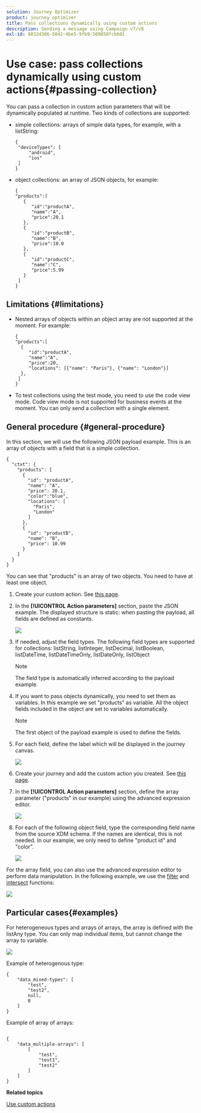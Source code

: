 ```yaml
---
solution: Journey Optimizer
product: journey optimizer
title: Pass collections dynamically using custom actions
description: Sending a message using Campaign v7/v8
exl-id: 8832d306-5842-4be5-9fb9-509050fcbb01
---
```


# Use case: pass collections dynamically using custom actions{#passing-collection}

You can pass a collection in custom action parameters that will be dynamically populated at runtime. Two kinds of collections are supported:

* simple collections: arrays of simple data types, for example, with a listString:

   ```
   {
    "deviceTypes": [
        "android",
        "ios"
    ]
   }
   ```

* object collections: an array of JSON objects, for example:

   ```
   {
   "products":[
      {
         "id":"productA",
         "name":"A",
         "price":20.1
      },
      {
         "id":"productB",
         "name":"B",
         "price":10.0
      },
      {
         "id":"productC",
         "name":"C",
         "price":5.99
      }
    ]
   }
   ```

## Limitations {#limitations}

* Nested arrays of objects within an object array are not supported at the moment. For example:

   ```
   {
   "products":[
     {
        "id":"productA",
        "name":"A",
        "price":20,
        "locations": [{"name": "Paris"}, {"name": "London"}]
     },
    ]
   }
   ```

* To test collections using the test mode, you need to use the code view mode. Code view mode is not supported for business events at the moment. You can only send a collection with a single element.

## General procedure {#general-procedure} 

In this section, we will use the following JSON payload example. This is an array of objects with a field that is a simple collection.

```
{
  "ctxt": {
    "products": [
      {
        "id": "productA",
        "name": "A",
        "price": 20.1,
        "color":"blue",
        "locations": [
          "Paris",
          "London"
        ]
      },
      {
        "id": "productB",
        "name": "B",
        "price": 10.99
      }
    ]
  }
}
```

You can see that "products" is an array of two objects. You need to have at least one object.

1. Create your custom action. See [this page](../action/about-custom-action-configuration.md).

1. In the **[!UICONTROL Action parameters]** section, paste the JSON example. The displayed structure is static: when pasting the payload, all fields are defined as constants. 

   ![](assets/uc-collection-1.png)

1. If needed, adjust the field types. The following field types are supported for collections: listString, listInteger, listDecimal, listBoolean, listDateTime, listDateTimeOnly, listDateOnly, listObject

   >[!NOTE]
   >
   >The field type is automatically inferred according to the payload example.

1. If you want to pass objects dynamically, you need to set them as variables. In this example we set "products" as variable. All the object fields included in the object are set to variables automatically.

    >[!NOTE]
    >
    >The first object of the payload example is used to define the fields.

1. For each field, define the label which will be displayed in the journey canvas.

   ![](assets/uc-collection-2.png)

1. Create your journey and add the custom action you created. See [this page](../building-journeys/using-custom-actions.md).

1. In the **[!UICONTROL Action parameters]** section, define the array parameter ("products" in our example) using the advanced expression editor.

   ![](assets/uc-collection-3.png)

1. For each of the following object field, type the corresponding field name from the source XDM schema. If the names are identical, this is not needed. In our example, we only need to define "product id" and "color".

   ![](assets/uc-collection-4.png)

For the array field, you can also use the advanced expression editor to perform data manipulation. In the following example, we use the [filter](functions/functionfilter.md) and [intersect](functions/functionintersect.md) functions:

![](assets/uc-collection-5.png)

## Particular cases{#examples}

For heterogeneous types and arrays of arrays, the array is defined with the listAny type. You can only map individual items, but cannot change the array to variable.

![](assets/uc-collection-heterogeneous.png)

Example of heterogenous type:

```
{
    "data_mixed-types": [
        "test",
        "test2",
        null,
        0
    ]
}
```

Example of array of arrays:

```

{
    "data_multiple-arrays": [
        [
            "test",
            "test1",
            "test2"
        ]
    ]
}
```

**Related topics**

[Use custom actions](../building-journeys/using-custom-actions.md)
